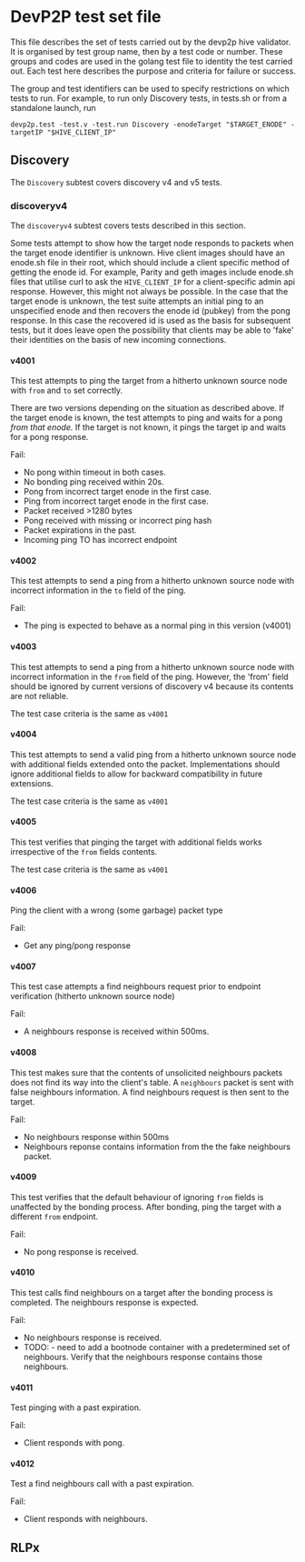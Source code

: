 # DevP2P test set file
This file describes the set of tests carried out by the devp2p hive validator.
It is organised by test group name, then by a test code or number.
These groups and codes are used in the golang test file to identity the test carried out.
Each test here describes the purpose and criteria for failure or success.

The group and test identifiers can be used to specify restrictions on which tests to run. For example, to run only Discovery tests, in tests.sh or from a standalone launch, run 

`devp2p.test -test.v -test.run Discovery -enodeTarget "$TARGET_ENODE" -targetIP "$HIVE_CLIENT_IP"`



## Discovery 
The `Discovery` subtest covers discovery v4 and v5 tests.

### discoveryv4

The `discoveryv4` subtest covers tests described in this section. 

Some tests attempt to show how the target node responds to packets when the target enode identifier is unknown. Hive client images should have an enode.sh file in their root, which should include a client specific method of getting the enode id. For example, Parity and geth images include enode.sh files that utilise curl to ask the `HIVE_CLIENT_IP` for a client-specific admin api response. However, this might not always be possible. In the case that the target enode is unknown, the test suite attempts an initial ping to an unspecified enode and then recovers the enode id (pubkey) from the pong response. In this case the recovered id is used as the basis for subsequent tests, but it does leave open the possibility that clients may be able to 'fake' their identities on the basis of new incoming connections.

#### v4001
This test attempts to ping the target from a hitherto unknown source node with `from` and `to` set correctly.

There are two versions depending on the situation as described above. If the target enode is known, the test attempts to ping and waits for a pong *from that enode.* If the target is not known, it pings the target ip and waits for a pong response.

Fail: 
- No pong within timeout in both cases. 
- No bonding ping received within 20s.
- Pong from incorrect target enode in the first case.
- Ping from incorrect target enode in the first case.
- Packet received >1280 bytes
- Pong received with missing or incorrect ping hash
- Packet expirations in the past.
- Incoming ping TO has incorrect endpoint



#### v4002 
This test attempts to send a ping from a hitherto unknown source node with incorrect information in the `to` field of the ping. 

Fail:
- The ping is expected to behave as a normal ping in this version (v4001)

#### v4003
This test attempts to send a ping from a hitherto unknown source node with incorrect information in the `from` field of the ping. However, the 'from' field should be ignored by current versions of discovery v4 because its contents are not reliable. 

The test case criteria is the same as `v4001`


#### v4004
This test attempts to send a valid ping from a hitherto unknown source node with additional fields extended onto the packet. Implementations should ignore additional fields to allow for backward compatibility in future extensions.

The test case criteria is the same as `v4001`

#### v4005
This test verifies that pinging the target with additional fields works irrespective of the `from` fields contents.

The test case criteria is the same as `v4001`

#### v4006
Ping the client with a wrong (some garbage) packet type

Fail:
- Get any ping/pong response

#### v4007
This test case attempts a find neighbours request prior to endpoint verification (hitherto unknown source node)

Fail:
- A neighbours response is received within 500ms.

#### v4008
This test makes sure that the contents of unsolicited neighbours packets does not find its way into the client's table. A `neighbours` packet is sent with false neighbours information. A find neighbours request is then sent to the target.

Fail:
- No neighbours response within 500ms
- Neighbours reponse contains information from the the fake neighbours packet.

#### v4009
This test verifies that the default behaviour of ignoring `from` fields is unaffected by the bonding process. After bonding, ping the target with a different `from` endpoint. 

Fail:
- No pong response is received.

#### v4010
This test calls find neighbours on a target after the bonding process is completed. The neighbours response is expected.

Fail:
- No neighbours response is received. 
- TODO: - need to add a bootnode container with a predetermined set of neighbours. Verify that the neighbours response contains those neighbours. 



#### v4011
Test pinging with a past expiration. 

Fail: 
- Client responds with pong.

#### v4012
Test a find neighbours call with a past expiration.

Fail:
- Client responds with neighbours.





## RLPx
<TBD>



